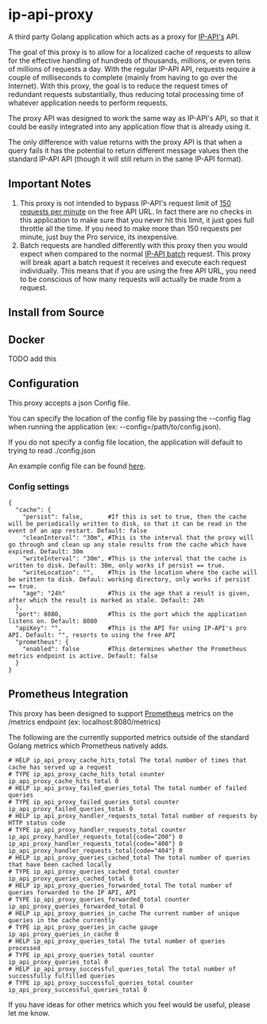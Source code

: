 # ip-api-proxy

A third party Golang application which acts as a proxy for [IP-API's](http://ip-api.com/) API.

The goal of this proxy is to allow for a localized cache of requests to allow for the effective handling of hundreds of thousands, millions, or even tens of millions of requests a day. With the regular IP-API API, requests require a couple of milliseconds to complete (mainly from having to go over the Internet). With this proxy, the goal is to reduce the request times of redundant requests substantially, thus reducing total processing time of whatever application needs to perform requests.

The proxy API was designed to work the same way as IP-API's API, so that it could be easily integrated into any application flow that is already using it.

The only difference with value returns with the proxy API is that when a query fails it has the potential to return different message values then the standard IP-API API (though it will still return in the same IP-API format).

## Important Notes

1. This proxy is not intended to bypass IP-API's request limit of [150 requests per minute](http://ip-api.com/docs/api:json) on the free API URL. In fact there are no checks in this application to make sure that you never hit this limit, it just goes full throttle all the time. If you need to make more than 150 requests per minute, just buy the Pro service, its inexpensive.
2. Batch requests are handled differently with this proxy then you would expect when compared to the normal [IP-API batch](http://ip-api.com/docs/api:batch) request. This proxy will break apart a batch request it receives and execute each request individually. This means that if you are using the free API URL, you need to be conscious of how many requests will actually be made from a request.

## Install from Source

## Docker
TODO add this

## Configuration

This proxy accepts a json Config file.

You can specify the location of the config file by passing the --config flag when running the application (ex: --config=/path/to/config.json).

If you do not specify a config file location, the application will default to trying to read ./config.json

An example config file can be found [here](docs/example_config.json).

### Config settings

```
{
  "cache": {
    "persist": false,       #If this is set to true, then the cache will be periodically written to disk, so that it can be read in the event of an app restart. Default: false
    "cleanInterval": "30m", #This is the interval that the proxy will go through and clean up any stale results from the cache which have expired. Default: 30m
    "writeInterval": "30m", #This is the interval that the cache is written to disk. Default: 30m, only works if persist == true.
    "writeLocation": "",    #This is the location where the cache will be written to disk. Defaul: working directory, only works if persist == true.
    "age": "24h"            #This is the age that a result is given, after which the result is marked as stale. Default: 24h
  },
  "port": 8080,             #This is the port which the application listens on. Default: 8080
  "apiKey": "",             #This is the API for using IP-API's pro API. Default: "", resorts to using the free API
  "prometheus": {
    "enabled": false        #This determines whether the Prometheus metrics endpoint is active. Default: false
  }
}
```

## Prometheus Integration

This proxy has been designed to support [Prometheus](https://prometheus.io/) metrics on the /metrics endpoint (ex: localhost:8080/metrics) 

The following are the currently supported metrics outside of the standard Golang metrics which Prometheus natively adds.

```
# HELP ip_api_proxy_cache_hits_total The total number of times that cache has served up a request
# TYPE ip_api_proxy_cache_hits_total counter
ip_api_proxy_cache_hits_total 0
# HELP ip_api_proxy_failed_queries_total The total number of failed queries
# TYPE ip_api_proxy_failed_queries_total counter
ip_api_proxy_failed_queries_total 0
# HELP ip_api_proxy_handler_requests_total Total number of requests by HTTP status code
# TYPE ip_api_proxy_handler_requests_total counter
ip_api_proxy_handler_requests_total{code="200"} 0
ip_api_proxy_handler_requests_total{code="400"} 0
ip_api_proxy_handler_requests_total{code="404"} 0
# HELP ip_api_proxy_queries_cached_total The total number of queries that have been cached locally
# TYPE ip_api_proxy_queries_cached_total counter
ip_api_proxy_queries_cached_total 0
# HELP ip_api_proxy_queries_forwarded_total The total number of queries forwarded to the IP API, API
# TYPE ip_api_proxy_queries_forwarded_total counter
ip_api_proxy_queries_forwarded_total 0
# HELP ip_api_proxy_queries_in_cache The current number of unique queries in the cache currently
# TYPE ip_api_proxy_queries_in_cache gauge
ip_api_proxy_queries_in_cache 0
# HELP ip_api_proxy_queries_total The total number of queries processed
# TYPE ip_api_proxy_queries_total counter
ip_api_proxy_queries_total 0
# HELP ip_api_proxy_successful_queries_total The total number of successfully fulfilled queries
# TYPE ip_api_proxy_successful_queries_total counter
ip_api_proxy_successful_queries_total 0
```

If you have ideas for other metrics which you feel would be useful, please let me know.